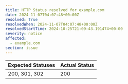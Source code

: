 ```yaml
---
title: HTTP Status resolved for example.com
date: 2024-11-07T04:07:48+00:00Z
resolved: True
resolvedWhen: 2024-11-07T04:07:48+00:00Z
resolvedStartTime: 2024-10-25T21:09:43.191474+00:00
severity: notice
affected:
  - example.com
section: issue
---
```


| Expected Statuses | Actual Status  |
|-------------------|----------------|
| 200, 301, 302 | 200 |
